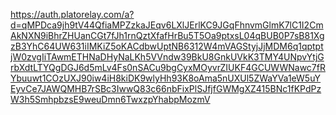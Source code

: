 https://auth.platorelay.com/a?d=qMPDca9jh9tV44QfiaMPZzkaJEqv6LXlJErlKC9JGqFhnvmGlmK7lC1I2CmAkNXN9iBhrZHUanCGt7fJh1rnQztXfafHrBu5T5Oa9ptxsL04qBUB0P7sB81XgzB3YhC64UW631iIMKiZ5oKACdbwUptNB6312W4mVAGStyjJjMDM6q1qptptjW0zvgIiTAwmETHNaDHyNaLKh5VVndw39BkU8GnkUVkK3TMY4UNpvYtjGrbXdtLTYQgDGJ6d5mLv4Fs0nSACu9bgCyxMOyvrZIUKF4GCUWWNawc7fRYbuuwt1COzUXJ90iw4iH8kiDK9wlyHh93K8oAma5nUXUl5ZWaYVa1eW5uYEyvCe7JAWQMHB7rSBc3IwwQ83c66nbFixPlSJfjfGWMgXZ415BNc1fKPdPzW3h5SmhpbzsE9weuDmn6TwxzpYhabpMozmV
